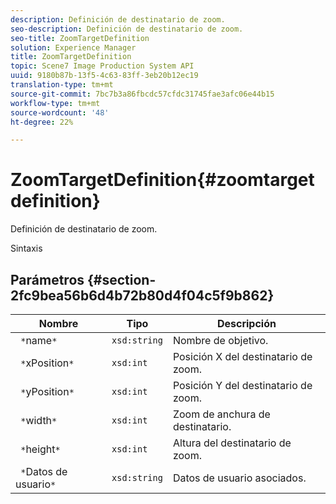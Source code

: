 ```yaml
---
description: Definición de destinatario de zoom.
seo-description: Definición de destinatario de zoom.
seo-title: ZoomTargetDefinition
solution: Experience Manager
title: ZoomTargetDefinition
topic: Scene7 Image Production System API
uuid: 9180b87b-13f5-4c63-83ff-3eb20b12ec19
translation-type: tm+mt
source-git-commit: 7bc7b3a86fbcdc57cfdc31745fae3afc06e44b15
workflow-type: tm+mt
source-wordcount: '48'
ht-degree: 22%

---
```



# ZoomTargetDefinition{#zoomtargetdefinition}

Definición de destinatario de zoom.

Sintaxis

## Parámetros {#section-2fc9bea56b6d4b72b80d4f04c5f9b862}

| Nombre | Tipo | Descripción |
|---|---|---|
| ` *`name`*` | `xsd:string` | Nombre de objetivo. |
| ` *`xPosition`*` | `xsd:int` | Posición X del destinatario de zoom. |
| ` *`yPosition`*` | `xsd:int` | Posición Y del destinatario de zoom. |
| ` *`width`*` | `xsd:int` | Zoom de anchura de destinatario. |
| ` *`height`*` | `xsd:int` | Altura del destinatario de zoom. |
| ` *`Datos de usuario`*` | `xsd:string` | Datos de usuario asociados. |

